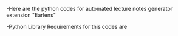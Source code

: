 -Here are the python codes for automated lecture notes generator extension "Earlens" 

-Python Library Requirements for this codes are 

